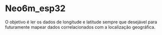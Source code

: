 # Neo6m_esp32
O objetivo é ler os dados de longitude e latitude sempre que desejável para futuramente mapear dados correlacionados com a localização geográfica.
